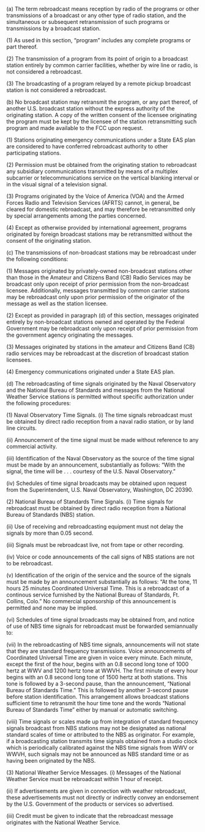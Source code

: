 (a) The term rebroadcast means reception by radio of the programs or other transmissions of a broadcast or any other type of radio station, and the simultaneous or subsequent retransmission of such programs or transmissions by a broadcast station.

(1) As used in this section, “program” includes any complete programs or part thereof.

(2) The transmission of a program from its point of origin to a broadcast station entirely by common carrier facilities, whether by wire line or radio, is not considered a rebroadcast.

(3) The broadcasting of a program relayed by a remote pickup broadcast station is not considered a rebroadcast.

(b) No broadcast station may retransmit the program, or any part thereof, of another U.S. broadcast station without the express authority of the originating station. A copy of the written consent of the licensee originating the program must be kept by the licensee of the station retransmitting such program and made available to the FCC upon request.

(1) Stations originating emergency communications under a State EAS plan are considered to have conferred rebroadcast authority to other participating stations.

(2) Permission must be obtained from the originating station to rebroadcast any subsidiary communications transmitted by means of a multiplex subcarrier or telecommunications service on the vertical blanking interval or in the visual signal of a television signal.

(3) Programs originated by the Voice of America (VOA) and the Armed Forces Radio and Television Services (AFRTS) cannot, in general, be cleared for domestic rebroadcast, and may therefore be retransmitted only by special arrangements among the parties concerned.

(4) Except as otherwise provided by international agreement, programs originated by foreign broadcast stations may be retransmitted without the consent of the originating station.

(c) The transmissions of non-broadcast stations may be rebroadcast under the following conditions:

(1) Messages originated by privately-owned non-broadcast stations other than those in the Amateur and Citizens Band (CB) Radio Services may be broadcast only upon receipt of prior permission from the non-broadcast licensee. Additionally, messages transmitted by common carrier stations may be rebroadcast only upon prior permission of the originator of the message as well as the station licensee.

(2) Except as provided in paragraph (d) of this section, messages originated entirely by non-broadcast stations owned and operated by the Federal Government may be rebroadcast only upon receipt of prior permission from the government agency originating the messages.

(3) Messages originated by stations in the amateur and Citizens Band (CB) radio services may be rebroadcast at the discretion of broadcast station licensees.

(4) Emergency communications originated under a State EAS plan.

(d) The rebroadcasting of time signals originated by the Naval Observatory and the National Bureau of Standards and messages from the National Weather Service stations is permitted without specific authorization under the following procedures:

(1) Naval Observatory Time Signals. (i) The time signals rebroadcast must be obtained by direct radio reception from a naval radio station, or by land line circuits.

(ii) Announcement of the time signal must be made without reference to any commercial activity.

(iii) Identification of the Naval Observatory as the source of the time signal must be made by an announcement, substantially as follows: “With the signal, the time will be . . . courtesy of the U.S. Naval Observatory.”

(iv) Schedules of time signal broadcasts may be obtained upon request from the Superintendent, U.S. Naval Observatory, Washington, DC 20390.

(2) National Bureau of Standards Time Signals. (i) Time signals for rebroadcast must be obtained by direct radio reception from a National Bureau of Standards (NBS) station.

(ii) Use of receiving and rebroadcasting equipment must not delay the signals by more than 0.05 second.

(iii) Signals must be rebroadcast live, not from tape or other recording.

(iv) Voice or code announcements of the call signs of NBS stations are not to be rebroadcast.

(v) Identification of the origin of the service and the source of the signals must be made by an announcement substantially as follows: “At the tone, 11 hours 25 minutes Coordinated Universal Time. This is a rebroadcast of a continous service furnished by the National Bureau of Standards, Ft. Collins, Colo.” No commercial sponsorship of this announcement is permitted and none may be implied.

(vi) Schedules of time signal broadcasts may be obtained from, and notice of use of NBS time signals for rebroadcast must be forwarded semiannually to:
              

(vii) In the rebroadcasting of NBS time signals, announcements will not state that they are standard frequency transmissions. Voice announcements of Coordinated Universal Time are given in voice every minute. Each minute, except the first of the hour, begins with an 0.8 second long tone of 1000 hertz at WWV and 1200 hertz tone at WWVH. The first minute of every hour begins with an 0.8 second long tone of 1500 hertz at both stations. This tone is followed by a 3-second pause, than the announcement, “National Bureau of Standards Time.” This is followed by another 3-second pause before station identification. This arrangement allows broadcast stations sufficient time to retransmit the hour time tone and the words “National Bureau of Standards Time” either by manual or automatic switching.

(viii) Time signals or scales made up from integration of standard frequency signals broadcast from NBS stations may not be designated as national standard scales of time or attributed to the NBS as originator. For example, if a broadcasting station transmits time signals obtained from a studio clock which is periodically calibrated against the NBS time signals from WWV or WWVH, such signals may not be announced as NBS standard time or as having been originated by the NBS.

(3) National Weather Service Messages. (i) Messages of the National Weather Service must be rebroadcast within 1 hour of receipt.

(ii) If advertisements are given in connection with weather rebroadcast, these advertisements must not directly or indirectly convey an endorsement by the U.S. Government of the products or services so advertised.

(iii) Credit must be given to indicate that the rebroadcast message originates with the National Weather Service.

